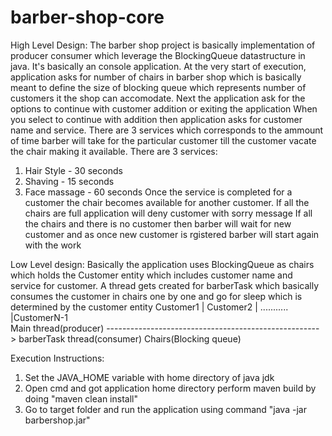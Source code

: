 # barber-shop-core

High Level Design:
The barber shop project is basically implementation of producer consumer which leverage the BlockingQueue datastructure in java. It's basically an console application. 
At the very start of execution, application asks for number of chairs in barber shop which is basically meant to define the size of blocking queue which represents number of customers it the shop can accomodate.
Next the application ask for the options to continue with customer addition or exiting the application
When you select to continue with addition then application asks for customer name and service. There are 3 services which corresponds to the ammount of time 
barber will take for the particular customer till the customer vacate the chair making it available. There are 3 services:
1. Hair Style - 30 seconds
2. Shaving - 15 seconds
3. Face massage - 60 seconds
Once the service is completed for a customer the chair becomes available for another customer. If all the chairs are full application will deny customer with sorry message
If all the chairs and there is no customer then barber will wait for new customer and as once new customer is rgistered barber will start again with the work

Low Level design:
Basically the application uses BlockingQueue as chairs which holds the Customer entity which includes customer name and service for customer. A thread gets created for barberTask which basically consumes the customer in chairs one by one and go for sleep which is determined by the customer entity
                         Customer1 | Customer2 | ........... |CustomerN-1     
Main thread(producer) -----------------------------------------------------> barberTask thread(consumer)
                                    Chairs(Blocking queue)
                                    
Execution Instructions:
1. Set the JAVA_HOME variable with home directory of java jdk
2. Open cmd and got application home directory perform maven build by doing "maven clean install"
3. Go to target folder and run the application using command "java -jar barbershop.jar"
